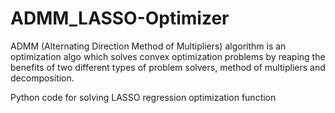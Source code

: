 # ADMM_LASSO-Optimizer

ADMM (Alternating Direction Method of Multipliers) algorithm is an optimization algo which solves convex optimization problems by reaping the benefits of two different types of problem solvers, method of multipliers and decomposition.

Python code for solving LASSO regression optimization function
